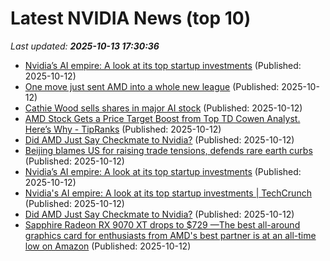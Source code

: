 # Latest NVIDIA News (top 10)
_Last updated: **2025-10-13 17:30:36**_

- [Nvidia’s AI empire: A look at its top startup investments](https://biztoc.com/x/cdee026c19e57e8c) (Published: 2025-10-12)
- [One move just sent AMD into a whole new league](https://www.thestreet.com/technology/one-move-just-sent-amd-into-a-whole-new-league) (Published: 2025-10-12)
- [Cathie Wood sells shares in major AI stock](https://www.thestreet.com/markets/cathie-wood-sells-shares-in-major-ai-stock) (Published: 2025-10-12)
- [AMD Stock Gets a Price Target Boost from Top TD Cowen Analyst. Here’s Why - TipRanks](https://slashdot.org/firehose.pl?op=view&amp;id=179763272) (Published: 2025-10-12)
- [Did AMD Just Say Checkmate to Nvidia?](https://biztoc.com/x/261736edaeac5d05) (Published: 2025-10-12)
- [Beijing blames US for raising trade tensions, defends rare earth curbs](https://www.yahoo.com/news/articles/beijing-blames-us-raising-trade-154355878.html) (Published: 2025-10-12)
- [Nvidia’s AI empire: A look at its top startup investments](https://biztoc.com/x/c7371853a41ec747) (Published: 2025-10-12)
- [Nvidia's AI empire: A look at its top startup investments | TechCrunch](https://techcrunch.com/2025/10/12/nvidias-ai-empire-a-look-at-its-top-startup-investments/) (Published: 2025-10-12)
- [Did AMD Just Say Checkmate to Nvidia?](https://consent.yahoo.com/v2/collectConsent?sessionId=1_cc-session_4b135a24-0a59-4f22-b3c4-9c4bee888fd7) (Published: 2025-10-12)
- [Sapphire Radeon RX 9070 XT drops to $729 —The best all-around graphics card for enthusiasts from AMD's best partner is at an all-time low on Amazon](https://www.tomshardware.com/pc-components/gpus/sapphire-radeon-rx-9070-xt-drops-to-usd729-the-best-all-around-graphics-card-for-enthusiasts-from-amds-best-partner-is-at-an-all-time-low-on-amazon) (Published: 2025-10-12)

